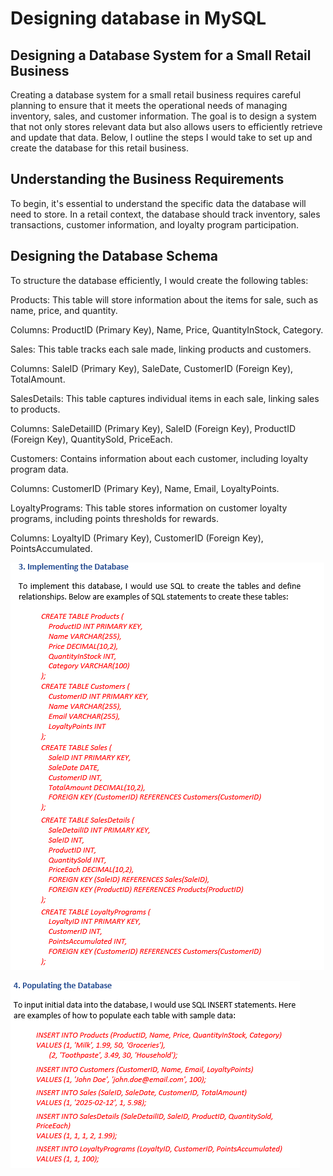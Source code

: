 # Designing database in MySQL

## Designing a Database System for a Small Retail Business

Creating a database system for a small retail business requires careful planning to ensure that it meets the operational needs of managing inventory, sales, and customer information. The goal is to design a system that not only stores relevant data but also allows users to efficiently retrieve and update that data. Below, I outline the steps I would take to set up and create the database for this retail business.

## Understanding the Business Requirements

To begin, it's essential to understand the specific data the database will need to store. In a retail context, the database should track inventory, sales transactions, customer information, and loyalty program participation.

## Designing the Database Schema

To structure the database efficiently, I would create the following tables:

Products: This table will store information about the items for sale, such as name, price, and quantity.

Columns: ProductID (Primary Key), Name, Price, QuantityInStock, Category.

Sales: This table tracks each sale made, linking products and customers.

Columns: SaleID (Primary Key), SaleDate, CustomerID (Foreign Key), TotalAmount.

SalesDetails: This table captures individual items in each sale, linking sales to products.

Columns: SaleDetailID (Primary Key), SaleID (Foreign Key), ProductID (Foreign Key), QuantitySold, PriceEach.

Customers: Contains information about each customer, including loyalty program data.

Columns: CustomerID (Primary Key), Name, Email, LoyaltyPoints.

LoyaltyPrograms: This table stores information on customer loyalty programs, including points thresholds for rewards.

Columns: LoyaltyID (Primary Key), CustomerID (Foreign Key), PointsAccumulated.


![alt text](Designing_Database/Image1.png)

![alt text](Designing_Database/Image2.png)
